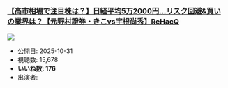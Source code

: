 ### [【高市相場で注目株は？】日経平均5万2000円…リスク回避&買いの業界は？【元野村證券・きこvs宇根尚秀】ReHacQ](https://www.youtube.com/watch?v=LZVqjKwdlvY)
[![](https://img.youtube.com/vi/LZVqjKwdlvY/sddefault.jpg)](https://www.youtube.com/watch?v=LZVqjKwdlvY)
-   公開日: 2025-10-31
-   視聴数: 15,678
-   **いいね数: 176**
-   出演者: 
